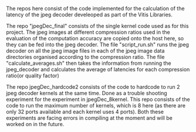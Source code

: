 The repos here consist of the code implemented for the calculation of the latency of the jpeg decoder develeoped as part of the Vitis Libraries.

The repo "jpegDec_final" consists of the single kernel code used as for this project. The jpeg images at different compression ratios used in the evaluation of the computation accuracy are copied onto the host here, so they can be fed into the jpeg decoder. The file "script_run.sh" runs the jpeg decoder on all the jpeg image files in each of the jpeg image data directories organised according to the compression ratio. The file "calculate_averages.sh" then takes the information from running the jpeg_decoder and calculates the average of latencies for each compression ratio(or quality factor)

The repo jpegDec_hardcode2 consists of the code to hardcode to run 2 jpeg decoder kernels at the same time. Done as a trouble shooting experiment for the experiment in jpegDec_8kernel. This repo consists of the code to run the maximum number of kernels, which is 8 here (as there are only 32 ports available and each kernel uses 4 ports). Both these experiments are facing errors in compiling at the moment and will be worked on in the future. 
